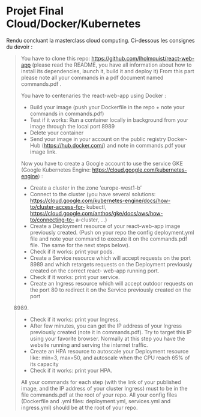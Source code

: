 
# Projet Final Cloud/Docker/Kubernetes

Rendu concluant la masterclass cloud computing. Ci-dessous les consignes du devoir :

> You have to clone this repo:
> https://github.com/lholmquist/react-web-app (please read the README,
> you have all information about how to install its dependencies, launch
> it, build it and deploy it) From this part please note all your
> commands in a pdf document named commands.pdf .
> 
> You have to centenaries the react-web-app using Docker :
> - Build your image (push your Dockerfile in the repo + note your commands in commands.pdf)
> - Test if it works: Run a container locally in background from your image through the local port 8989
> - Delete your container
> - Send your image in your account on the public registry Docker-Hub (https://hub.docker.com/) and note in commands.pdf your image link.
> 
> Now you have to create a Google account to use the service GKE (Google
> Kubernetes Engine: https://cloud.google.com/kubernetes-engine) :
> - Create a cluster in the zone ‘europe-west1-b’
> - Connect to the cluster (you have several solutions: https://cloud.google.com/kubernetes-engine/docs/how-to/cluster-access-for-
> kubectl,
> https://cloud.google.com/anthos/gke/docs/aws/how-to/connecting-to-
> a-cluster, ...)
> - Create a Deployment resource of your react-web-app image previously created. (Push on your repo the config deployment.yml file and note
> your command to execute it on the commands.pdf file. The same for the
> next steps below).
> - Check if it works: print your pods.
> - Create a Service resource which will accept requests on the port 8989 and which retargets requests on the Deployment previously created
> on the correct react- web-app running port.
> - Check if it works: print your service.
> - Create an Ingress resource which will accept outdoor requests on the port 80 to redirect it on the Service previously created on the port
> 8989.
> - Check if it works: print your Ingress.
> - After few minutes, you can get the IP address of your Ingress previously created (note it in commands.pdf). Try to target this IP
> using your favorite browser. Normally at this step you have the
> website running and serving the internet traffic.
> - Create an HPA resource to autoscale your Deployment resource like: min=3, max=50, and autoscale when the CPU reach 65% of its capacity
> - Check if it works: print your HPA.
> 
> All your commands for each step (with the link of your published
> image, and the IP address of your cluster Ingress) must to be in the
> file commands.pdf at the root of your repo. All your config files
> (Dockerfile and .yml files: deployment.yml, services.yml and
> ingress.yml) should be at the root of your repo.
